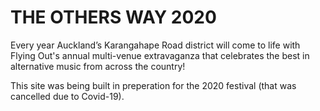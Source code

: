 # THE OTHERS WAY 2020

Every year Auckland’s Karangahape Road district will come to life with Flying Out's annual multi-venue extravaganza that celebrates the best in alternative music from across the country!

This site was being built in preperation for the 2020 festival (that was cancelled due to Covid-19).  